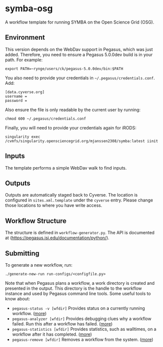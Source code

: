 # symba-osg

A workflow template for running SYMBA on the Open Science Grid (OSG).

## Environment

This version depends on the WebDav support in Pegasus, which was just
added.
Therefore, you need to ensure a Pegasus 5.0.0dev build is in your
path.
For example:

    export PATH=~rynge/users/ck/pegasus-5.0.0dev/bin:$PATH

You also need to provide your credentials in
`~/.pegasus/credentials.conf`.
Add:

    [data.cyverse.org]
    username =
    password =

Also ensure the file is only readable by the current user by running:

    chmod 600 ~/.pegasus/credentials.conf

Finally, you will need to provide your credentials again for iRODS:

    singularity exec /cvmfs/singularity.opensciencegrid.org/mjanssen2308/symba:latest iinit

## Inputs

The template performs a simple WebDav walk to find inputs.

## Outputs

Outputs are automatically staged back to Cyverse.
The location is configured in `sites.xml.template` under the `cyverse`
entry.
Please change those locations to where you have write access.

## Workflow Structure

The structure is defined in `workflow-generator.py`.
The API is documented at
(https://pegasus.isi.edu/documentation/python/).

## Submitting

To generate a new workflow, run:

    ./generate-new-run run-configs/<configfile.py>

Note that when Pegasus plans a workflow, a work directory is created
and presented in the output.
This directory is the handle to the workflow instance and used by
Pegasus command line tools.
Some useful tools to know about:

* `pegasus-status -v [wfdir]`
    Provides status on a currently running workflow.
    ([more](https://pegasus.isi.edu/documentation/cli-pegasus-status.php))
* `pegasus-analyzer [wfdir]`
    Provides debugging clues why a workflow failed.
	Run this after a workflow has failed.
    ([more](https://pegasus.isi.edu/documentation/cli-pegasus-analyzer.php))
* `pegasus-statistics [wfdir]`
    Provides statistics, such as walltimes, on a workflow after it
    has completed.
    ([more](https://pegasus.isi.edu/documentation/cli-pegasus-statistics.php))
* `pegasus-remove [wfdir]`
    Removes a workflow from the system.
    ([more](https://pegasus.isi.edu/documentation/cli-pegasus-remove.php))
